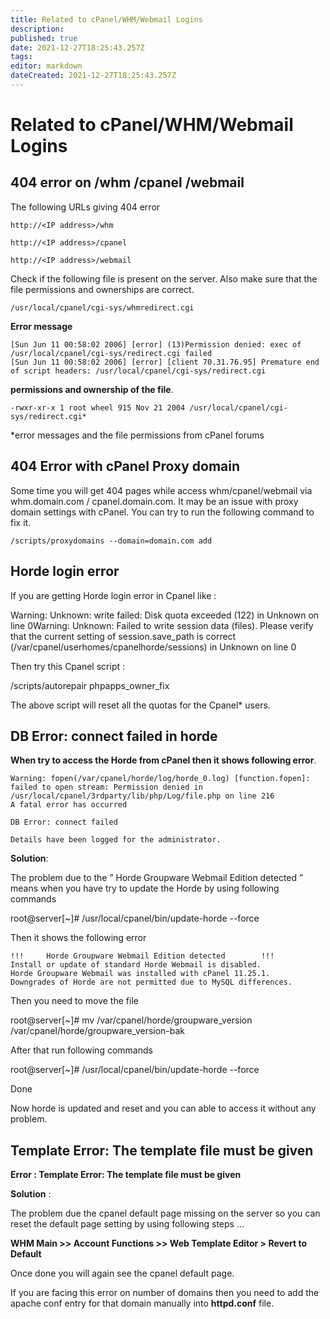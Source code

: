 ```yaml
---
title: Related to cPanel/WHM/Webmail Logins
description: 
published: true
date: 2021-12-27T18:25:43.257Z
tags: 
editor: markdown
dateCreated: 2021-12-27T18:25:43.257Z
---
```


# Related to cPanel/WHM/Webmail Logins

## 404 error on /whm /cpanel /webmail


The following URLs giving 404 error

````
http://<IP address>/whm

http://<IP address>/cpanel

http://<IP address>/webmail
````

Check if the following file is present on the server. Also make sure that the file permissions and ownerships are correct.

```
/usr/local/cpanel/cgi-sys/whmredirect.cgi
```

**Error message**

```
[Sun Jun 11 00:58:02 2006] [error] (13)Permission denied: exec of /usr/local/cpanel/cgi-sys/redirect.cgi failed
[Sun Jun 11 00:58:02 2006] [error] [client 70.31.76.95] Premature end of script headers: /usr/local/cpanel/cgi-sys/redirect.cgi
```

**permissions and ownership of the file**.

```
-rwxr-xr-x 1 root wheel 915 Nov 21 2004 /usr/local/cpanel/cgi-sys/redirect.cgi*
```

*error messages and the file permissions from cPanel forums

## 404 Error with cPanel Proxy domain

Some time you will get 404 pages while access whm/cpanel/webmail via whm.domain.com / cpanel.domain.com. It may be an issue with proxy domain settings with cPanel. You can try to run the following command to fix it.

```
/scripts/proxydomains --domain=domain.com add
```

## Horde login error

If you are getting Horde login error in Cpanel like :

Warning: Unknown: write failed: Disk quota exceeded (122) in Unknown on line 0Warning: Unknown: Failed to write session data (files). Please verify that the current setting of session.save_path is correct (/var/cpanel/userhomes/cpanelhorde/sessions) in Unknown on line 0

 

Then try this Cpanel script :

/scripts/autorepair phpapps_owner_fix

 

The above script will reset all the quotas for the Cpanel* users.

## DB Error: connect failed in horde

**When try to access the Horde from cPanel  then it shows following error**.

```
Warning: fopen(/var/cpanel/horde/log/horde_0.log) [function.fopen]: failed to open stream: Permission denied in /usr/local/cpanel/3rdparty/lib/php/Log/file.php on line 216
A fatal error has occurred

DB Error: connect failed

Details have been logged for the administrator.
```

**Solution**:

The problem due to the ” Horde Groupware Webmail Edition detected ” means when you have try to update the Horde by using following commands

root@server[~]# /usr/local/cpanel/bin/update-horde --force

Then it shows the following error

```
!!!     Horde Groupware Webmail Edition detected        !!!
Install or update of standard Horde Webmail is disabled.
Horde Groupware Webmail was installed with cPanel 11.25.1.
Downgrades of Horde are not permitted due to MySQL differences.
```
Then you need to move the file

root@server[~]# mv /var/cpanel/horde/groupware_version /var/cpanel/horde/groupware_version-bak

After that run following commands

root@server[~]# /usr/local/cpanel/bin/update-horde --force

Done

Now horde is updated and reset and you can able to access it without any problem.

 
## Template Error: The template file must be given 

**Error : Template Error: The template file must be given**

**Solution** :

The problem due the cpanel default page missing on the server so you can reset the default page setting by using following steps …

**WHM Main >> Account Functions >> Web Template Editor >  Revert to Default**

Once done you will again see the cpanel default page.

If you are facing this error on number of domains then you need to add the apache conf entry for that domain  manually into **httpd.conf** file.
 
